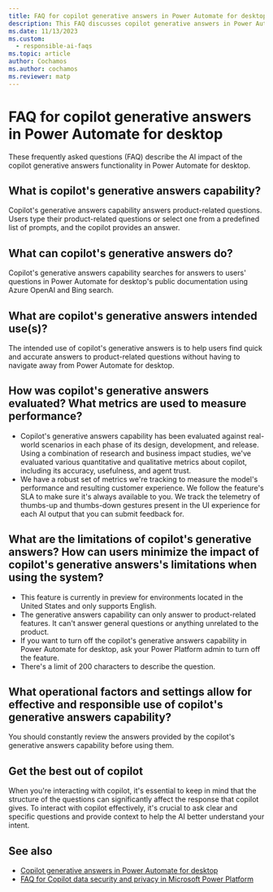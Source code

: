 ```yaml
---
title: FAQ for copilot generative answers in Power Automate for desktop
description: This FAQ discusses copilot generative answers in Power Automate for desktop and the key considerations for making use of this technology responsibly.
ms.date: 11/13/2023
ms.custom: 
  - responsible-ai-faqs
ms.topic: article
author: Cochamos
ms.author: cochamos
ms.reviewer: matp
---
```

# FAQ for copilot generative answers in Power Automate for desktop

These frequently asked questions (FAQ) describe the AI impact of the copilot generative answers functionality in Power Automate for desktop.

## What is copilot's generative answers capability?

Copilot's generative answers capability answers product-related questions. Users type their product-related questions or select one from a predefined list of prompts, and the copilot provides an answer.

## What can copilot's generative answers do?

Copilot's generative answers capability searches for answers to users' questions in Power Automate for desktop's public documentation using Azure OpenAI and Bing search.

## What are copilot's generative answers intended use(s)?

The intended use of copilot's generative answers is to help users find quick and accurate answers to product-related questions without having to navigate away from Power Automate for desktop.

## How was copilot's generative answers evaluated? What metrics are used to measure performance?

- Copilot's generative answers capability has been evaluated against real-world scenarios in each phase of its design, development, and release. Using a combination of research and business impact studies, we've evaluated various quantitative and qualitative metrics about copilot, including its accuracy, usefulness, and agent trust.
- We have a robust set of metrics we're tracking to measure the model's performance and resulting customer experience. We follow the feature's SLA to make sure it's always available to you. We track the telemetry of thumbs-up and thumbs-down gestures present in the UI experience for each AI output that you can submit feedback for.

## What are the limitations of copilot's generative answers? How can users minimize the impact of copilot's generative answers's limitations when using the system?
  
- This feature is currently in preview for environments located in the United States and only supports English.
- The generative answers capability can only answer to product-related features. It can't answer general questions or anything unrelated to the product.
- If you want to turn off the copilot's generative answers capability in Power Automate for desktop, ask your Power Platform admin to turn off the feature.
- There's a limit of 200 characters to describe the question.

## What operational factors and settings allow for effective and responsible use of copilot's generative answers capability?

You should constantly review the answers provided by the copilot's generative answers capability before using them.
  
## Get the best out of copilot

When you're interacting with copilot, it's essential to keep in mind that the structure of the questions can significantly affect the response that copilot gives. To interact with copilot effectively, it's crucial to ask clear and specific questions and provide context to help the AI better understand your intent.

## See also

- [Copilot generative answers in Power Automate for desktop](desktop-flows/copilot-in-power-automate-for-desktop.md)
- [FAQ for Copilot data security and privacy in Microsoft Power Platform](/power-platform/faqs-copilot-data-security-privacy)